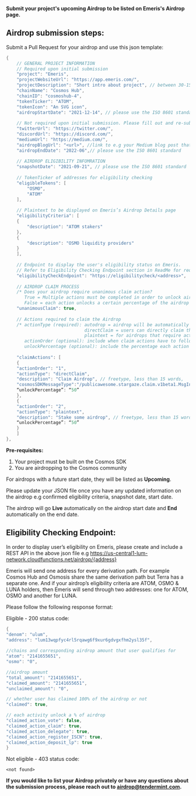 **Submit your project's upcoming Airdrop to be listed on Emeris's Airdrop page.**

## **Airdrop submission steps:**

Submit a Pull Request for your airdrop and use this json template:

```java
{
    // GENERAL PROJECT INFORMATION
    // Required upon initial submission
    "project": "Emeris",
    "projectWebsiteUrl": "https://app.emeris.com/",
    "projectDescription": "Short intro about project", // between 30-150 words
    "chainName": "Cosmos Hub",
    "chainID": "cosmoshub-4",
    "tokenTicker": "ATOM",
    "tokenIcon": "An SVG icon",
    "airdropStartDate": "2021-12-14", // please use the ISO 8601 standard. If unsure, please input Q1/H1 2022
	    
    // Not required upon initial submission. Please fill out and re-submit pull request whenever you have the information ready
    "twitterUrl": "https://twitter.com/",
    "discordUrl": "https://discord.com/",
    "mediumUrl": "https://medium.com/",
    "airdropBlogUrl": "<url>", //link to e.g your Medium blog post that outlines the Airdrop details
    "airdropEndDate": "2022-06",// please use the ISO 8601 standard 
	    
    // AIRDROP ELIGIBILITY INFOMRATION
    "snapshotDate": "2021-09-21", // please use the ISO 8601 standard 
	    
    // TokenTicker of addresses for eligibility checking 	
    "eligibleTokens": [
        "OSMO",
        "ATOM"
    ],
	    
    // Plaintext to be displayed on Emeris’s Airdrop Details page
    "eligibilityCriteria": [
    {
        "description": "ATOM stakers"
    },
    {
        "description": "OSMO liquidity providers"
    }
    ],
	
    // Endpoint to display the user's eligibility status on Emeris. 
    // Refer to Eligibility Checking Endpoint section in ReadMe for required response formatting
    "eligibilityCheckEndpoint": "https://eligibilitycheck/<address>",
	
    // AIRDROP CLAIM PROCESS
    /* Does your airdrop require unanimous claim action? 
       True = Multiple actions must be completed in order to unlock airdrop. 
       False = each action unlocks a certain percentage of the airdrop */
    "unanimousClaim": true,
	
    // Actions required to claim the Airdrop
    /* actionType (required): autodrop = airdrop will be automatically sent to users, OR
                              directClaim = users can directly claim the airdrop, OR
                              plaintext = for airdrops that require actions other than autodrop or directClaim		      
       actionOrder (optional): include when claim actions have to follow a specific order
       unlockPercentage (optional): include the percentage each action will unlock when unannimousClaim is false */
	    
    "claimActions": [
    {
    "actionOrder": "1",
    "actionType": "directClaim",
    "description": "Claim Airdrop", // freetype, less than 15 words,
    "cosmosSDKMessageType":"/publicawesome.stargaze.claim.v1beta1.MsgInitialClaim", // please include exact Message Type and other required information for   directClaim transactions
    “unlockPercentage”: “50”
    },
    {
    "actionOrder": "2",
    "actionType": "plaintext",
    "description": "Stake some airdrop", // freetype, less than 15 words   
    “unlockPercentage”: “50”
    }
    ]
},

```
       
**Pre-requisites:**
       
1. Your project must be built on the Cosmos SDK
2. You are airdropping to the Cosmos community
       
For airdrops with a future start date, they will be listed as **Upcoming**. 
       
Please update your JSON file once you have any updated information on the airdrop e.g confirmed eligibility criteria, snapshot date, start date. 

The airdrop will go **Live** automatically on the airdrop start date and **End** automatically on the end date. 
       
## **Eligibility Checking Endpoint:**
       
In order to display user’s eligibility on Emeris, please create and include a REST API in the above json file e.g https://us-central1-lum-network.cloudfunctions.net/airdrop/{address}
       
Emeris will send one address for every derivation path. For example Cosmos Hub and Osmosis share the same derivation path but Terra has a separate one. 
And if your airdrop’s eligibility criteria are ATOM, OSMO & LUNA holders, then Emeris will send through two addresses: one for ATOM, OSMO and another for LUNA. 
       
Please follow the following response format:

Eligible - 200 status code:
```java
{ 
"denom": "ulum",
"address": "lum13wqpfyc4rl5rqawg6f9xur6gdvgxfhm2ysl35f", 
 
//chains and corresponding airdrop amount that user qualifies for   
"atom": "2141655651",  
"osmo": "0", 

//airdrop amount  
"total_amount": "2141655651",   
"claimed_amount": "2141655651", 	
"unclaimed_amount": "0",

// whether user has claimed 100% of the airdrop or not 	
"claimed": true, 

// each activity unlock a % of airdrop   
"claimed_action_vote": false, 	
"claimed_action_claim": true,   
"claimed_action_delegate": true, 	
"claimed_action_register_ISCN": true, 	
"claimed_action_deposit_lp": true 
}
```
Not eligible - 403 status code:
```
<not found>
```

**If you would like to list your Airdrop privately or have any questions about the submission process, please reach out to airdrop@tendermint.com.**


